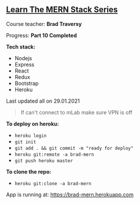 
## [Learn The MERN Stack Series](https://www.youtube.com/watch?v=PBTYxXADG_k)

Course teacher: **Brad Traversy**

Progress: **Part 10 Completed**

**Tech stack:**
- Nodejs
- Express
- React
- Redux
- Bootstrap
- Heroku

Last updated all on 29.01.2021

> If can't connect to mLab make sure VPN is off

**To deploy on heroku:**

- `heroku login`
- `git init`
- `git add . && git commit -m "ready for deploy"`
- `heroku git:remote -a brad-mern`
- `git push heroku master`

**To clone the repo:**
- `heroku git:clone -a brad-mern`

App is running at: https://brad-mern.herokuapp.com
